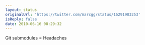 ```yaml
---
layout: status
originalUrl: 'https://twitter.com/marcgg/status/16291983253'
isReply: false
date: 2010-06-16 08:29:32
---
```


Git submodules = Headaches
